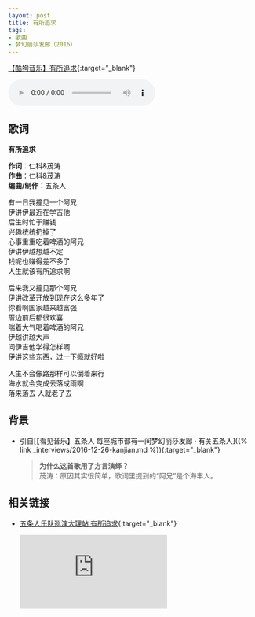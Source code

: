 ```yaml
---
layout: post
title: 有所追求
tags:
- 歌曲
- 梦幻丽莎发廊（2016）
---
```


[【酷狗音乐】有所追求](https://www.kugou.com/song/eiuqd82.html#hash=6F105CD62C97A9F5F32BE3D128DF544B&album_id=26633668){:target="_blank"}

<audio controls autoplay loop  src="https://onedrive.gimhoy.com/1drv/aHR0cHM6Ly8xZHJ2Lm1zL3UvcyFBbXVjeFU4NF9vc3NoQy1tVk81R3dUbXRzSkc4P2U9OW9VQ09U.flac">
您的浏览器不支持 audio 标签。
</audio>

## 歌词

**有所追求**

**作词**：仁科&茂涛  
**作曲**：仁科&茂涛  
**编曲/制作**：五条人

有一日我撞见一个阿兄  
伊讲伊最近在学吉他  
后生时忙于赚钱  
兴趣统统扔掉了  
心事重重吃着啤酒的阿兄  
伊讲伊越想越不定  
钱呢也赚得差不多了  
人生就该有所追求啊

后来我又撞见那个阿兄  
伊讲改革开放到现在这么多年了  
你看啊国家越来越富强  
厝边前后都很欢喜  
喘着大气喝着啤酒的阿兄  
伊越讲越大声  
问伊吉他学得怎样啊  
伊讲这些东西，过一下瘾就好啦

人生不会像路那样可以倒着来行  
海水就会变成云落成雨啊  
落来落去 人就老了去

## 背景
* 引自[【看见音乐】五条人 每座城市都有一间梦幻丽莎发廊 · 有关五条人]({% link _interviews/2016-12-26-kanjian.md %}){:target="_blank"}
  > **为什么这首歌用了方言演绎？**  
  > 茂涛：原因其实很简单，歌词里提到的“阿兄”是个海丰人。

## 相关链接

- [五条人乐队巡演大理站 有所追求](https://v.youku.com/v_show/id_XMjg1Mzk3MDYxMg==.html?spm=a2h0c.8166622.PhoneSokuUgc_2.dscreenshot){:target="_blank"}

  <div class="iframe-container"><iframe class="responsive-iframe" src='https://player.youku.com/embed/XMjg1Mzk3MDYxMg==' frameborder="no" allowfullscreen="true"></iframe></div>
  
